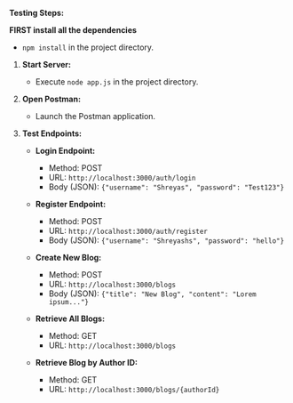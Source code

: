 **Testing Steps:**

**FIRST install all the dependencies**
   - `npm install` in the project directory.

1. **Start Server:**
   - Execute `node app.js` in the project directory.

2. **Open Postman:**
   - Launch the Postman application.

3. **Test Endpoints:**
   - **Login Endpoint:**
     - Method: POST
     - URL: `http://localhost:3000/auth/login`
     - Body (JSON): `{"username": "Shreyas", "password": "Test123"}`

   - **Register Endpoint:**
     - Method: POST
     - URL: `http://localhost:3000/auth/register`
     - Body (JSON): `{"username": "Shreyashs", "password": "hello"}`

   - **Create New Blog:**
     - Method: POST
     - URL: `http://localhost:3000/blogs`
     - Body (JSON): `{"title": "New Blog", "content": "Lorem ipsum..."}`

   - **Retrieve All Blogs:**
     - Method: GET
     - URL: `http://localhost:3000/blogs`

   - **Retrieve Blog by Author ID:**
     - Method: GET
     - URL: `http://localhost:3000/blogs/{authorId}`
